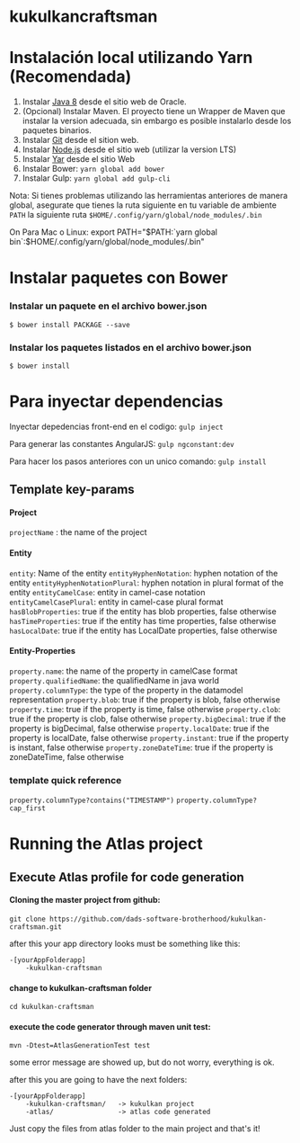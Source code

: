 # kukulkancraftsman
 
# Instalación local utilizando Yarn (Recomendada)
1. Instalar [Java 8](http://www.oracle.com/technetwork/java/javase/downloads/index.html) desde el sitio web de Oracle. 
2. (Opcional) Instalar Maven. El proyecto tiene un Wrapper de Maven que instalar la version adecuada, sin embargo es posible instalarlo desde los paquetes binarios.
3. Instalar [Git](https://git-scm.com/) desde el sition web.
4. Instalar [Node.js](https://nodejs.org/es/) desde el sitio web (utilizar la version LTS)
5. Instalar [Yar](https://yarnpkg.com/en/docs/install) desde el sitio Web
7. Instalar Bower: `yarn global add bower`
8. Instalar Gulp: `yarn global add gulp-cli`

Nota: Si tienes problemas utilizando las herramientas anteriores de manera global, asegurate que tienes la ruta siguiente en tu variable de ambiente `PATH` la siguiente ruta `$HOME/.config/yarn/global/node_modules/.bin`

On Para Mac o Linux: export PATH="$PATH:`yarn global bin`:$HOME/.config/yarn/global/node_modules/.bin"

# Instalar paquetes con Bower

### Instalar un paquete en el archivo bower.json
`$ bower install PACKAGE --save`
### Instalar los paquetes listados en el archivo bower.json
`$ bower install`


# Para inyectar dependencias

Inyectar depedencias front-end en el codigo:
 `gulp inject`

Para generar las constantes AngularJS:
 `gulp ngconstant:dev`

Para hacer los pasos anteriores con un unico comando:
 `gulp install`
 
 
## Template key-params

#### Project
`projectName` : the name of the project

#### Entity
`entity`: Name of the entity
`entityHyphenNotation`: hyphen notation of the entity
`entityHyphenNotationPlural`: hyphen notation in plural format of the entity
`entityCamelCase`: entity in camel-case notation
`entityCamelCasePlural`: entity in camel-case plural format
`hasBlobProperties`: true if the entity has blob properties, false otherwise
`hasTimeProperties`: true if the entity has time properties, false otherwise
`hasLocalDate`: true if the entity has LocalDate properties, false otherwise

#### Entity-Properties
`property.name`: the name of the property in camelCase format
`property.qualifiedName`: the qualifiedName in java world
`property.columnType`: the type of the property in the datamodel representation
`property.blob`: true if the property is blob, false otherwise
`property.time`: true if the property is time, false otherwise
`property.clob`: true if the property is clob, false otherwise
`property.bigDecimal`: true if the property is bigDecimal, false otherwise
`property.localDate`: true if the property is localDate, false otherwise
`property.instant`: true if the property is instant, false otherwise
`property.zoneDateTime`: true if the property is zoneDateTime, false otherwise
 

### template quick reference

`property.columnType?contains("TIMESTAMP")`
`property.columnType?cap_first`



# Running the Atlas project

## Execute Atlas profile for code generation

#### Cloning the master project from github:

	git clone https://github.com/dads-software-brotherhood/kukulkan-craftsman.git

after this your app directory looks must be something like this:

	-[yourAppFolderapp]
		-kukulkan-craftsman

#### change to kukulkan-craftsman folder

	cd kukulkan-craftsman

#### execute the code generator through maven unit test:

	mvn -Dtest=AtlasGenerationTest test

some error message are showed up, but do not worry, everything is ok.

after this you are going to have the next folders:

	-[yourAppFolderapp]
		-kukulkan-craftsman/   -> kukulkan project
		-atlas/                -> atlas code generated


Just copy the files from atlas folder to the main project and that's it!

